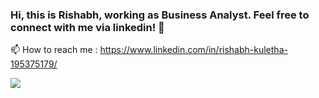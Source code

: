 ### Hi, this is Rishabh, working as Business Analyst. Feel free to connect with me via linkedin! 👋

📫 How to reach me : https://www.linkedin.com/in/rishabh-kuletha-195375179/

<img src = "https://media-exp1.licdn.com/dms/image/C5616AQES7KcfD-7W1A/profile-displaybackgroundimage-shrink_350_1400/0?e=1603324800&v=beta&t=Aa_7EdeSPRHL1Ck7ozGOQ0zorz4qU4o85-jGOBUzyK8 ">

<!--
**kuletha-rk/kuletha-rk** is a ✨ _special_ ✨ repository because its `README.md` (this file) appears on your GitHub profile.

Here are some ideas to get you started:

- 🔭 I’m currently working on ...
- 🌱 I’m currently learning ...
- 👯 I’m looking to collaborate on ...
- 🤔 I’m looking for help with ...
- 💬 Ask me about ...
- 📫 How to reach me: ...
- 😄 Pronouns: ...
- ⚡ Fun fact: ...
-->
